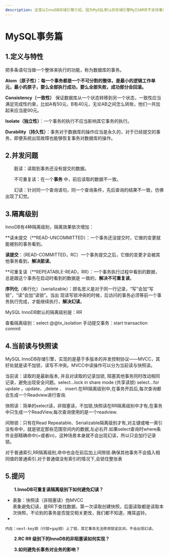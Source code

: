 ```yaml
---
description: 这里以InnoDB存储引擎介绍，因为MySQL默认的存储引擎MyISAM并不支持事务。
---
```


# MySQL事务篇

## 1.定义与特性

把多条语句当做一个整体来执行的功能，称为数据库的事务。

**Atom（原子性）：每一个事务都是一个不可分割的整体，是最小的逻辑工作单元，最小的原子，要么全部执行成功，要么全部失败，成功部分会回滚。**

**Consistency（一致性）** 保证数据库从一个状态转移到另一个状态，一致性应当满足完成性约束，比如A有50元，B有40元，无论AB之间怎么转账，他们一共加起来应当是90元。

**Isolate（独立性）**：一个事务的执行不应当影响其它事务的执行。

**Durability（持久性）**：事务对于数据库的操作应当是永久的，对于已经提交的事务，即便系统出现故障也能够恢复事务对数据库的操作。

## 2.并发问题

　　脏读：读取到事务还没有提交的数据。

　　不可重复读：在一个**事务** 中，前后读取的数据不一致。

　　幻读：针对同一个查询语句，同一个查询条件，先后查询的结果不一致，仿佛出现了幻觉。

## 3.隔离级别

InnoDB有4种隔离级别，隔离效果依次增加：

**读未提交（**READ-UNCOMMITTED）：一个事务还没提交时，它做的变更就能被别的事务看到。

**读提交**：（READ-COMMITTED，RC）一个事务提交之后，它做的变更才会被其他事务看到，**解决脏读**。

**可重复读（**REPEATABLE-READ，RR）：一个事务执行过程中看到的数据，总是跟这个事务在启动时看到的数据是 一致的，**解决不可重复读**。

**序列化**（串行化）（serializable）：顾名思义是对于同一行记录，“写”会加“写锁”，“读”会加“读锁”。当出 现读写锁冲突的时候，后访问的事务必须等前一个事务执行完成，才能继续执行，**解决幻读**。

MySQL InnoDB默认的隔离级别是：RR

查看隔离级别：select @@tx\_isolation 手动提交事务：start transaction commit

## 4.当前读与快照读

MySQL InnoDB存储引擎，实现的是基于多版本的并发控制协议——MVCC，其好处就是读不加锁，读写不冲突。MVCC中读操作可以分为当前读与快照读。

当前读：读取的是最新版本, 并且对读取的记录加锁, 阻塞其他事务同时改动相同记录，避免出现安全问题。select...lock in share mode (共享读锁) select...for update ，update、,delete 、 insert.在RR隔离级别中,在事务开启后,每次查询都会生成一个Readview进行查询.

快照读：简单的select读，非阻塞读，不加锁,快照读在RR隔离级别中才有,在事务中只生成一个ReadView,每次查询使用的是一个readview.

间隙锁：只有在Read Repeatable、Serializable隔离级别才有,对主键或唯一索引没有命中，就是锁定那些范围空间内的数据,左必右开.如果select查询时where条件全部精确命中(=或者in)，这种场景本身就不会出现幻读，所以只会加行记录锁。

对于普通索引,RR隔离级别,命中也会在前后加上间隙锁.确保其他事务不会插入相同值的普通索引.对于普通值没有索引的情况下,会锁住整张表

## 5.提问

　　**1.InnoDB可重复读隔离级别下如何避免幻读？**

* 表象：快照读（非阻塞读）伪MVCC\
  表象避免幻读，是RR下查找数据，第一次读取创建快照，后面读取都是读取本次快照，不论别的事务是否提交相关更改，我们都不知道，掩耳盗铃。
*

```
内在：next-key锁（行锁+gap锁）上了锁，其它事务无法修改锁定区间，不会出现幻读。
```

　　**2.RC RR 级别下的InnoDB的非阻塞读如何实现？**

　　**3.如何避免长事务对业务的影响？**
